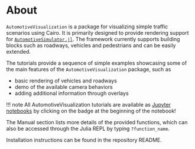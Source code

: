 # About

`AutomotiveVisualization` is a package for visualizing simple traffic scenarios using Cairo.
It is primarily designed to provide rendering support for
[`AutomotiveSimulator.jl`](https://github.com/sisl/AutomotiveSimulator.jl).
The framework currently supports building blocks such as roadways,
vehicles and pedestrians and can be easily extended.

The tutorials provide a sequence of simple examples showcasing some of the main
features of the `AutomotiveVisualization` package, such as
 - basic rendering of vehicles and roadways
 - demo of the available camera behaviors
 - adding additional information through overlays

!!! note
    All AutomotiveVisualization tutorials are available as
    [Jupyter notebooks](https://nbviewer.jupyter.org/)
    by clicking on the badge at the beginning of the notebook!

The Manual section lists more details of the provided functions,
which can also be accessed through the Julia REPL by typing `?function_name`.

Installation instructions can be found in the repository README.


